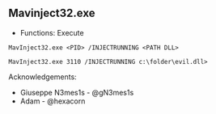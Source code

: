 ## Mavinject32.exe

* Functions: Execute

```
MavInject32.exe <PID> /INJECTRUNNING <PATH DLL>

MavInject32.exe 3110 /INJECTRUNNING c:\folder\evil.dll>
```

Acknowledgements:
* Giuseppe N3mes1s - @gN3mes1s
* Adam - @hexacorn
   
